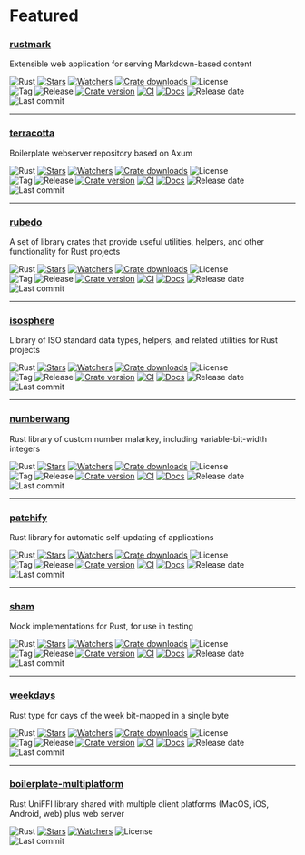 # Featured

### [rustmark](https://github.com/danwilliams/rustmark)

Extensible web application for serving Markdown-based content

![Rust](https://img.shields.io/badge/Rust-b7410e?style=flat&logo=rust&logoColor=white)
[![Stars](https://img.shields.io/github/stars/danwilliams/rustmark?style=flat&color=daa520)](https://github.com/danwilliams/rustmark/stargazers)
[![Watchers](https://img.shields.io/github/watchers/danwilliams/rustmark?style=flat&color=663399)](https://github.com/danwilliams/rustmark/watchers)
[![Crate downloads](https://img.shields.io/crates/d/rustmark?style=flat&label=crates.io%20downloads)](https://crates.io/crates/rustmark)
![License](https://img.shields.io/github/license/danwilliams/rustmark?style=flat)
\
![Tag](https://img.shields.io/github/v/tag/danwilliams/rustmark?style=flat)
![Release](https://img.shields.io/github/v/release/danwilliams/rustmark?style=flat)
[![Crate version](https://img.shields.io/crates/v/rustmark?style=flat)](https://crates.io/crates/rustmark)
[![CI](https://img.shields.io/github/actions/workflow/status/danwilliams/rustmark/ci.yml?style=flat&logo=github&logoColor=white&label=build%2Ftest)](https://github.com/danwilliams/rustmark/actions/workflows/ci.yml)
[![Docs](https://img.shields.io/docsrs/rustmark?style=flat)](https://docs.rs/crate/rustmark/latest)
![Release date](https://img.shields.io/github/release-date/danwilliams/rustmark?style=flat)
![Last commit](https://img.shields.io/github/last-commit/danwilliams/rustmark?style=flat)

---

### [terracotta](https://github.com/danwilliams/terracotta)

Boilerplate webserver repository based on Axum

![Rust](https://img.shields.io/badge/Rust-b7410e?style=flat&logo=rust&logoColor=white)
[![Stars](https://img.shields.io/github/stars/danwilliams/terracotta?style=flat&color=daa520)](https://github.com/danwilliams/terracotta/stargazers)
[![Watchers](https://img.shields.io/github/watchers/danwilliams/terracotta?style=flat&color=663399)](https://github.com/danwilliams/terracotta/watchers)
[![Crate downloads](https://img.shields.io/crates/d/terracotta?style=flat&label=crates.io%20downloads)](https://crates.io/crates/terracotta)
![License](https://img.shields.io/github/license/danwilliams/terracotta?style=flat)
\
![Tag](https://img.shields.io/github/v/tag/danwilliams/terracotta?style=flat)
![Release](https://img.shields.io/github/v/release/danwilliams/terracotta?style=flat)
[![Crate version](https://img.shields.io/crates/v/terracotta?style=flat)](https://crates.io/crates/terracotta)
[![CI](https://img.shields.io/github/actions/workflow/status/danwilliams/terracotta/ci.yml?style=flat&logo=github&logoColor=white&label=build%2Ftest)](https://github.com/danwilliams/terracotta/actions/workflows/ci.yml)
[![Docs](https://img.shields.io/docsrs/terracotta?style=flat)](https://docs.rs/crate/terracotta/latest)
![Release date](https://img.shields.io/github/release-date/danwilliams/terracotta?style=flat)
![Last commit](https://img.shields.io/github/last-commit/danwilliams/terracotta?style=flat)

---

### [rubedo](https://github.com/danwilliams/rubedo)

A set of library crates that provide useful utilities, helpers, and other
functionality for Rust projects

![Rust](https://img.shields.io/badge/Rust-b7410e?style=flat&logo=rust&logoColor=white)
[![Stars](https://img.shields.io/github/stars/danwilliams/rubedo?style=flat&color=daa520)](https://github.com/danwilliams/rubedo/stargazers)
[![Watchers](https://img.shields.io/github/watchers/danwilliams/rubedo?style=flat&color=663399)](https://github.com/danwilliams/rubedo/watchers)
[![Crate downloads](https://img.shields.io/crates/d/rubedo?style=flat&label=crates.io%20downloads)](https://crates.io/crates/rubedo)
![License](https://img.shields.io/github/license/danwilliams/rubedo?style=flat)
\
![Tag](https://img.shields.io/github/v/tag/danwilliams/rubedo?style=flat)
![Release](https://img.shields.io/github/v/release/danwilliams/rubedo?style=flat)
[![Crate version](https://img.shields.io/crates/v/rubedo?style=flat)](https://crates.io/crates/rubedo)
[![CI](https://img.shields.io/github/actions/workflow/status/danwilliams/rubedo/ci.yml?style=flat&logo=github&logoColor=white&label=build%2Ftest)](https://github.com/danwilliams/rubedo/actions/workflows/ci.yml)
[![Docs](https://img.shields.io/docsrs/rubedo?style=flat)](https://docs.rs/crate/rubedo/latest)
![Release date](https://img.shields.io/github/release-date/danwilliams/rubedo?style=flat)
![Last commit](https://img.shields.io/github/last-commit/danwilliams/rubedo?style=flat)

---

### [isosphere](https://github.com/danwilliams/isosphere)

Library of ISO standard data types, helpers, and related utilities for Rust
projects

![Rust](https://img.shields.io/badge/Rust-b7410e?style=flat&logo=rust&logoColor=white)
[![Stars](https://img.shields.io/github/stars/danwilliams/isosphere?style=flat&color=daa520)](https://github.com/danwilliams/isosphere/stargazers)
[![Watchers](https://img.shields.io/github/watchers/danwilliams/isosphere?style=flat&color=663399)](https://github.com/danwilliams/isosphere/watchers)
[![Crate downloads](https://img.shields.io/crates/d/isosphere?style=flat&label=crates.io%20downloads)](https://crates.io/crates/isosphere)
![License](https://img.shields.io/github/license/danwilliams/isosphere?style=flat)
\
![Tag](https://img.shields.io/github/v/tag/danwilliams/isosphere?style=flat)
![Release](https://img.shields.io/github/v/release/danwilliams/isosphere?style=flat)
[![Crate version](https://img.shields.io/crates/v/isosphere?style=flat)](https://crates.io/crates/isosphere)
[![CI](https://img.shields.io/github/actions/workflow/status/danwilliams/isosphere/ci.yml?style=flat&logo=github&logoColor=white&label=build%2Ftest)](https://github.com/danwilliams/isosphere/actions/workflows/ci.yml)
[![Docs](https://img.shields.io/docsrs/isosphere?style=flat)](https://docs.rs/crate/isosphere/latest)
![Release date](https://img.shields.io/github/release-date/danwilliams/isosphere?style=flat)
![Last commit](https://img.shields.io/github/last-commit/danwilliams/isosphere?style=flat)

---

### [numberwang](https://github.com/danwilliams/numberwang)

Rust library of custom number malarkey, including variable-bit-width integers

![Rust](https://img.shields.io/badge/Rust-b7410e?style=flat&logo=rust&logoColor=white)
[![Stars](https://img.shields.io/github/stars/danwilliams/numberwang?style=flat&color=daa520)](https://github.com/danwilliams/numberwang/stargazers)
[![Watchers](https://img.shields.io/github/watchers/danwilliams/numberwang?style=flat&color=663399)](https://github.com/danwilliams/numberwang/watchers)
[![Crate downloads](https://img.shields.io/crates/d/numberwang?style=flat&label=crates.io%20downloads)](https://crates.io/crates/numberwang)
![License](https://img.shields.io/github/license/danwilliams/numberwang?style=flat)
\
![Tag](https://img.shields.io/github/v/tag/danwilliams/numberwang?style=flat)
![Release](https://img.shields.io/github/v/release/danwilliams/numberwang?style=flat)
[![Crate version](https://img.shields.io/crates/v/numberwang?style=flat)](https://crates.io/crates/numberwang)
[![CI](https://img.shields.io/github/actions/workflow/status/danwilliams/numberwang/ci.yml?style=flat&logo=github&logoColor=white&label=build%2Ftest)](https://github.com/danwilliams/numberwang/actions/workflows/ci.yml)
[![Docs](https://img.shields.io/docsrs/numberwang?style=flat)](https://docs.rs/crate/numberwang/latest)
![Release date](https://img.shields.io/github/release-date/danwilliams/numberwang?style=flat)
![Last commit](https://img.shields.io/github/last-commit/danwilliams/numberwang?style=flat)

---

### [patchify](https://github.com/danwilliams/patchify)

Rust library for automatic self-updating of applications

![Rust](https://img.shields.io/badge/Rust-b7410e?style=flat&logo=rust&logoColor=white)
[![Stars](https://img.shields.io/github/stars/danwilliams/patchify?style=flat&color=daa520)](https://github.com/danwilliams/patchify/stargazers)
[![Watchers](https://img.shields.io/github/watchers/danwilliams/patchify?style=flat&color=663399)](https://github.com/danwilliams/patchify/watchers)
[![Crate downloads](https://img.shields.io/crates/d/patchify?style=flat&label=crates.io%20downloads)](https://crates.io/crates/patchify)
![License](https://img.shields.io/github/license/danwilliams/patchify?style=flat)
\
![Tag](https://img.shields.io/github/v/tag/danwilliams/patchify?style=flat)
![Release](https://img.shields.io/github/v/release/danwilliams/patchify?style=flat)
[![Crate version](https://img.shields.io/crates/v/patchify?style=flat)](https://crates.io/crates/patchify)
[![CI](https://img.shields.io/github/actions/workflow/status/danwilliams/patchify/ci.yml?style=flat&logo=github&logoColor=white&label=build%2Ftest)](https://github.com/danwilliams/patchify/actions/workflows/ci.yml)
[![Docs](https://img.shields.io/docsrs/patchify?style=flat)](https://docs.rs/crate/patchify/latest)
![Release date](https://img.shields.io/github/release-date/danwilliams/patchify?style=flat)
![Last commit](https://img.shields.io/github/last-commit/danwilliams/patchify?style=flat)

---

### [sham](https://github.com/danwilliams/sham)

Mock implementations for Rust, for use in testing

![Rust](https://img.shields.io/badge/Rust-b7410e?style=flat&logo=rust&logoColor=white)
[![Stars](https://img.shields.io/github/stars/danwilliams/sham?style=flat&color=daa520)](https://github.com/danwilliams/sham/stargazers)
[![Watchers](https://img.shields.io/github/watchers/danwilliams/sham?style=flat&color=663399)](https://github.com/danwilliams/sham/watchers)
[![Crate downloads](https://img.shields.io/crates/d/sham?style=flat&label=crates.io%20downloads)](https://crates.io/crates/sham)
![License](https://img.shields.io/github/license/danwilliams/sham?style=flat)
\
![Tag](https://img.shields.io/github/v/tag/danwilliams/sham?style=flat)
![Release](https://img.shields.io/github/v/release/danwilliams/sham?style=flat)
[![Crate version](https://img.shields.io/crates/v/sham?style=flat)](https://crates.io/crates/sham)
[![CI](https://img.shields.io/github/actions/workflow/status/danwilliams/sham/ci.yml?style=flat&logo=github&logoColor=white&label=build%2Ftest)](https://github.com/danwilliams/sham/actions/workflows/ci.yml)
[![Docs](https://img.shields.io/docsrs/sham?style=flat)](https://docs.rs/crate/sham/latest)
![Release date](https://img.shields.io/github/release-date/danwilliams/sham?style=flat)
![Last commit](https://img.shields.io/github/last-commit/danwilliams/sham?style=flat)

---

### [weekdays](https://github.com/danwilliams/weekdays)

Rust type for days of the week bit-mapped in a single byte

![Rust](https://img.shields.io/badge/Rust-b7410e?style=flat&logo=rust&logoColor=white)
[![Stars](https://img.shields.io/github/stars/danwilliams/weekdays?style=flat&color=daa520)](https://github.com/danwilliams/weekdays/stargazers)
[![Watchers](https://img.shields.io/github/watchers/danwilliams/weekdays?style=flat&color=663399)](https://github.com/danwilliams/weekdays/watchers)
[![Crate downloads](https://img.shields.io/crates/d/weekdays?style=flat&label=crates.io%20downloads)](https://crates.io/crates/weekdays)
![License](https://img.shields.io/github/license/danwilliams/weekdays?style=flat)
\
![Tag](https://img.shields.io/github/v/tag/danwilliams/weekdays?style=flat)
![Release](https://img.shields.io/github/v/release/danwilliams/weekdays?style=flat)
[![Crate version](https://img.shields.io/crates/v/weekdays?style=flat)](https://crates.io/crates/weekdays)
[![CI](https://img.shields.io/github/actions/workflow/status/danwilliams/weekdays/ci.yml?style=flat&logo=github&logoColor=white&label=build%2Ftest)](https://github.com/danwilliams/weekdays/actions/workflows/ci.yml)
[![Docs](https://img.shields.io/docsrs/weekdays?style=flat)](https://docs.rs/crate/weekdays/latest)
![Release date](https://img.shields.io/github/release-date/danwilliams/weekdays?style=flat)
![Last commit](https://img.shields.io/github/last-commit/danwilliams/weekdays?style=flat)

---

### [boilerplate-multiplatform](https://github.com/danwilliams/boilerplate-multiplatform)

Rust UniFFI library shared with multiple client platforms (MacOS, iOS, Android,
web) plus web server

![Rust](https://img.shields.io/badge/Rust-b7410e?style=flat&logo=rust&logoColor=white)
[![Stars](https://img.shields.io/github/stars/danwilliams/boilerplate-multiplatform?style=flat&color=daa520)](https://github.com/danwilliams/boilerplate-multiplatform/stargazers)
[![Watchers](https://img.shields.io/github/watchers/danwilliams/boilerplate-multiplatform?style=flat&color=663399)](https://github.com/danwilliams/boilerplate-multiplatform/watchers)
![License](https://img.shields.io/github/license/danwilliams/boilerplate-multiplatform?style=flat)
\
![Last commit](https://img.shields.io/github/last-commit/danwilliams/boilerplate-multiplatform?style=flat)

